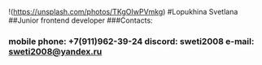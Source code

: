 !(https://unsplash.com/photos/TKgOIwPVmkg) 
#Lopukhina Svetlana 
##Junior frontend developer
###Contacts:
### mobile phone: +7(911)962-39-24 discord: sweti2008 e-mail: sweti2008@yandex.ru
